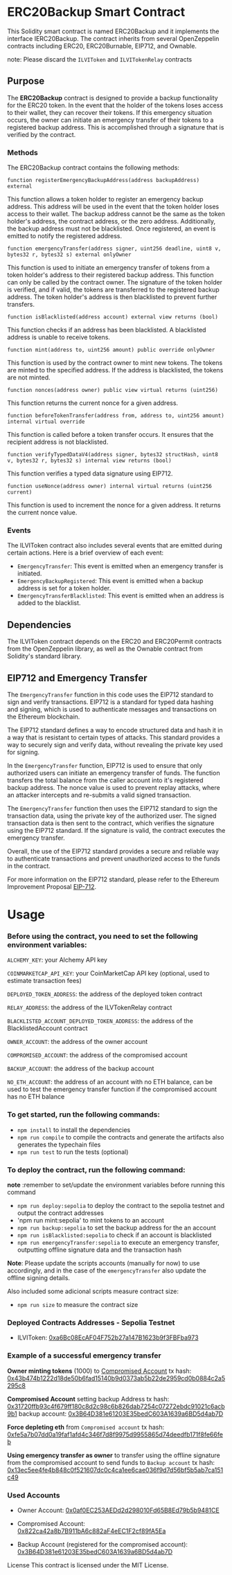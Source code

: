 # ERC20Backup Smart Contract

This Solidity smart contract is named ERC20Backup and it implements the interface IERC20Backup. The contract inherits from several OpenZeppelin contracts including ERC20, ERC20Burnable, EIP712, and Ownable.

note: Please discard the `ILVIToken` and `ILVITokenRelay` contracts

## Purpose

The **ERC20Backup** contract is designed to provide a backup functionality for the ERC20 token. In the event that the holder of the tokens loses access to their wallet, they can recover their tokens. If this emergency situation occurs, the owner can initiate an emergency transfer of their tokens to a registered backup address. This is accomplished through a signature that is verified by the contract.

### Methods

The ERC20Backup contract contains the following methods:

`function registerEmergencyBackupAddress(address backupAddress) external`

This function allows a token holder to register an emergency backup address. This address will be used in the event that the token holder loses access to their wallet. The backup address cannot be the same as the token holder's address, the contract address, or the zero address. Additionally, the backup address must not be blacklisted. Once registered, an event is emitted to notify the registered address.

`function emergencyTransfer(address signer, uint256 deadline, uint8 v, bytes32 r, bytes32 s) external onlyOwner`

This function is used to initiate an emergency transfer of tokens from a token holder's address to their registered backup address. This function can only be called by the contract owner. The signature of the token holder is verified, and if valid, the tokens are transferred to the registered backup address. The token holder's address is then blacklisted to prevent further transfers.

`function isBlacklisted(address account) external view returns (bool)`

This function checks if an address has been blacklisted. A blacklisted address is unable to receive tokens.

`function mint(address to, uint256 amount) public override onlyOwner`

This function is used by the contract owner to mint new tokens. The tokens are minted to the specified address. If the address is blacklisted, the tokens are not minted.

`function nonces(address owner) public view virtual returns (uint256)`

This function returns the current nonce for a given address.

`function beforeTokenTransfer(address from, address to, uint256 amount) internal virtual override`

This function is called before a token transfer occurs. It ensures that the recipient address is not blacklisted.

`function verifyTypedDataV4(address signer, bytes32 structHash, uint8 v, bytes32 r, bytes32 s) internal view returns (bool)`

This function verifies a typed data signature using EIP712.

`function useNonce(address owner) internal virtual returns (uint256 current)`

This function is used to increment the nonce for a given address. It returns the current nonce value.

### Events

The ILVIToken contract also includes several events that are emitted during certain actions. Here is a brief overview of each event:

- `EmergencyTransfer`: This event is emitted when an emergency transfer is initiated.
- `EmergencyBackupRegistered`: This event is emitted when a backup address is set for a token holder.
- `EmergencyTransferBlacklisted`: This event is emitted when an address is added to the blacklist.

## Dependencies

The ILVIToken contract depends on the ERC20 and ERC20Permit contracts from the OpenZeppelin library, as well as the Ownable contract from Solidity's standard library.

## EIP712 and Emergency Transfer

The `EmergencyTransfer` function in this code uses the EIP712 standard to sign and verify transactions. EIP712 is a standard for typed data hashing and signing, which is used to authenticate messages and transactions on the Ethereum blockchain.

The EIP712 standard defines a way to encode structured data and hash it in a way that is resistant to certain types of attacks. This standard provides a way to securely sign and verify data, without revealing the private key used for signing.

In the `EmergencyTransfer` function, EIP712 is used to ensure that only authorized users can initiate an emergency transfer of funds. The function transfers the total balance from the caller account into it's registered backup address. The nonce value is used to prevent replay attacks, where an attacker intercepts and re-submits a valid signed transaction.

The `EmergencyTransfer` function then uses the EIP712 standard to sign the transaction data, using the private key of the authorized user. The signed transaction data is then sent to the contract, which verifies the signature using the EIP712 standard. If the signature is valid, the contract executes the emergency transfer.

Overall, the use of the EIP712 standard provides a secure and reliable way to authenticate transactions and prevent unauthorized access to the funds in the contract.

For more information on the EIP712 standard, please refer to the Ethereum Improvement Proposal [EIP-712](https://eips.ethereum.org/EIPS/eip-712).

# Usage

### Before using the contract, you need to set the following environment variables:

`ALCHEMY_KEY`: your Alchemy API key

`COINMARKETCAP_API_KEY`: your CoinMarketCap API key (optional, used to estimate transaction fees)

`DEPLOYED_TOKEN_ADDRESS`: the address of the deployed token contract

`RELAY_ADDRESS`: the address of the ILVTokenRelay contract

`BLACKLISTED_ACCOUNT_DEPLOYED_TOKEN_ADDRESS`: the address of the BlacklistedAccount contract

`OWNER_ACCOUNT`: the address of the owner account

`COMPROMISED_ACCOUNT`: the address of the compromised account

`BACKUP_ACCOUNT`: the address of the backup account

`NO_ETH_ACCOUNT`: the address of an account with no ETH balance, can be used to test the emergency transfer
function if the compromised account has no ETH balance

### To get started, run the following commands:

- `npm install` to install the dependencies
- `npm run compile` to compile the contracts and generate the artifacts also generates the typechain files
- `npm run test` to run the tests (optional)

### To deploy the contract, run the following command:

**note** :remember to set/update the environment variables before running this command

- `npm run deploy:sepolia` to deploy the contract to the sepolia testnet and output the contract addresses
- 'npm run mint:sepolia' to mint tokens to an account
- `npm run backup:sepolia` to set the backup address for the an account
- `npm run isBlacklisted:sepolia` to check if an account is blacklisted
- `npm run emergencyTransfer:sepolia` to execute an emergency transfer, outputting offline signature data and the transaction hash

**Note**: Please update the scripts accounts (manually for now) to use accordingly, and in the case of the `emergencyTransfer` also update the offline signing details.

Also included some adicional scripts measure contract size:

- `npm run size` to measure the contract size

### Deployed Contracts Addresses - Sepolia Testnet

- ILVIToken: [0xa6Bc08EcAF04F752b27a147B1623b9f3FBFba973](https://sepolia.etherscan.io/address/0xa6Bc08EcAF04F752b27a147B1623b9f3FBFba973)

### Example of a successful emergency transfer

**Owner minting tokens** (1000) to [Compromised Account](https://sepolia.etherscan.io/address/0x822ca42a8b7B911bA6c882aF4eEC1F2cf89fA5Ea) tx hash:
[0x43b474b1222d18de50b6fad15140b9d0373ab5b22de2959cd0b0884c2a5295c8](https://sepolia.etherscan.io/tx/0x43b474b1222d18de50b6fad15140b9d0373ab5b22de2959cd0b0884c2a5295c8)

**Compromised Account** setting backup Address
tx hash: [0x31720ffb93c4f679ff180c8d2c98c6b826dab7254c07272ebdc91021c6acb9b1](https://sepolia.etherscan.io/tx/0x31720ffb93c4f679ff180c8d2c98c6b826dab7254c07272ebdc91021c6acb9b1)
backup account: [0x3B64D381e61203E35bedC603A1639a6BD5d4ab7D](https://sepolia.etherscan.io/address/0x3B64D381e61203E35bedC603A1639a6BD5d4ab7D)

**Force depleting eth** from `Compromised account` tx hash: [0xfe5a7b07dd0a19faf1afd4c346f7d8f9975d9955865d74deedfb171f8fe66feb](https://sepolia.etherscan.io/tx/0xfe5a7b07dd0a19faf1afd4c346f7d8f9975d9955865d74deedfb171f8fe66feb)

**Using emergency transfer as owner** to transfer using the offline signature from the compromised account to send funds to `Backup account` tx hash:
[0x13ec5ee4fe4b848c0f521607dc0c4ca1ee6cae036f9d7d56bf5b5ab7ca151c49](https://sepolia.etherscan.io/tx/0x13ec5ee4fe4b848c0f521607dc0c4ca1ee6cae036f9d7d56bf5b5ab7ca151c49)

### Used Accounts

- Owner Account: [0x0af0EC253AEDd2d298010Fd65B8Ed79b5b9481CE](https://sepolia.etherscan.io/address/0x0af0EC253AEDd2d298010Fd65B8Ed79b5b9481CE)

- Compromised Account: [0x822ca42a8b7B911bA6c882aF4eEC1F2cf89fA5Ea](https://sepolia.etherscan.io/address/0x822ca42a8b7B911bA6c882aF4eEC1F2cf89fA5Ea)

- Backup Account (registered for the compromised account): [0x3B64D381e61203E35bedC603A1639a6BD5d4ab7D](https://sepolia.etherscan.io/address/0x3B64D381e61203E35bedC603A1639a6BD5d4ab7D)

License
This contract is licensed under the MIT License.

